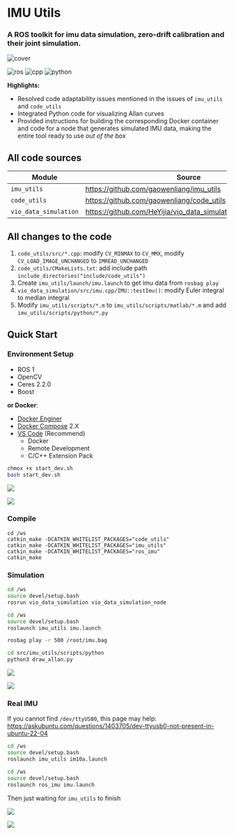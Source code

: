 # IMU Utils

### A ROS toolkit for imu data simulation, zero-drift calibration and their joint simulation.

![cover](./assets/cover)

![ros](./assets/ros.svg)
![cpp](./assets/cpp.svg)
![python](./assets/python.svg)

**Highlights:**

- Resolved code adaptability issues mentioned in the issues of `imu_utils` and `code_utils`
- Integrated Python code for visualizing Allan curves
- Provided instructions for building the corresponding Docker container and code for a node that generates simulated IMU data, making the entire tool ready to use *out of the box*

## All code sources

| Module | Source |
| - | - |
|`imu_utils`|https://github.com/gaowenliang/imu_utils|
|`code_utils`|https://github.com/gaowenliang/code_utils|
|`vio_data_simulation`|https://github.com/HeYijia/vio_data_simulation/tree/ros_version|

## All changes to the code

1. `code_utils/src/*.cpp`: modify `CV_MINMAX` to `CV_MMX`, modify `CV_LOAD_IMAGE_UNCHANGED` to `IMREAD_UNCHANGED`
2. `code_utils/CMakeLists.txt`: add include path `include_directories("include/code_utils")`
3. Create `imu_utils/launch/imu.launch` to get imu data from `rosbag play`
4. `vio_data_simulation/src/imu.cpp/IMU::testImu()`: modify Euler integral to median integral
5. Modify `imu_utils/scripts/*.m` to `imu_utils/scripts/matlab/*.m` and add `imu_utils/scripts/python/*.py`

## Quick Start

### Environment Setup

- ROS 1
- OpenCV
- Ceres 2.2.0
- Boost

**or Docker**:

- [Docker Enginer](https://docs.docker.com/engine/install/)
- [Docker Compose](https://docs.docker.com/compose/install/) 2.X 
- [VS Code](https://code.visualstudio.com/) (Recommend)
    - Docker
    - Remote Development
    - C/C++ Extension Pack

```bash
chmox +x start_dev.sh
bash start_dev.sh
```

![](./assets/vsc.png)

![](./assets/wssrc.png)

### Compile

```
cd /ws
catkin_make -DCATKIN_WHITELIST_PACKAGES="code_utils" 
catkin_make -DCATKIN_WHITELIST_PACKAGES="imu_utils"
catkin_make -DCATKIN_WHITELIST_PACKAGES="ros_imu"
catkin_make
```

### Simulation

```bash
cd /ws
source devel/setup.bash
rosrun vio_data_simulation vio_data_simulation_node
```

```bash
cd /ws
source devel/setup.bash
roslaunch imu_utils imu.launch
```

```bash
rosbag play -r 500 /root/imu.bag
```

```bash
cd src/imu_utils/scripts/python
python3 draw_allan.py
```

![](./assets/sim.png)

![](./assets/simsim.png)

### Real IMU

If you cannot find `/dev/ttyUSB0`, this page may help: https://askubuntu.com/questions/1403705/dev-ttyusb0-not-present-in-ubuntu-22-04

```bash
cd /ws
source devel/setup.bash
roslaunch imu_utils im10a.launch
```

```bash
cd /ws
source devel/setup.bash
roslaunch ros_imu imu.launch
```

Then just waiting for `imu_utils` to finish

![](./assets/imu.png)

![](./assets/imusim.png)
